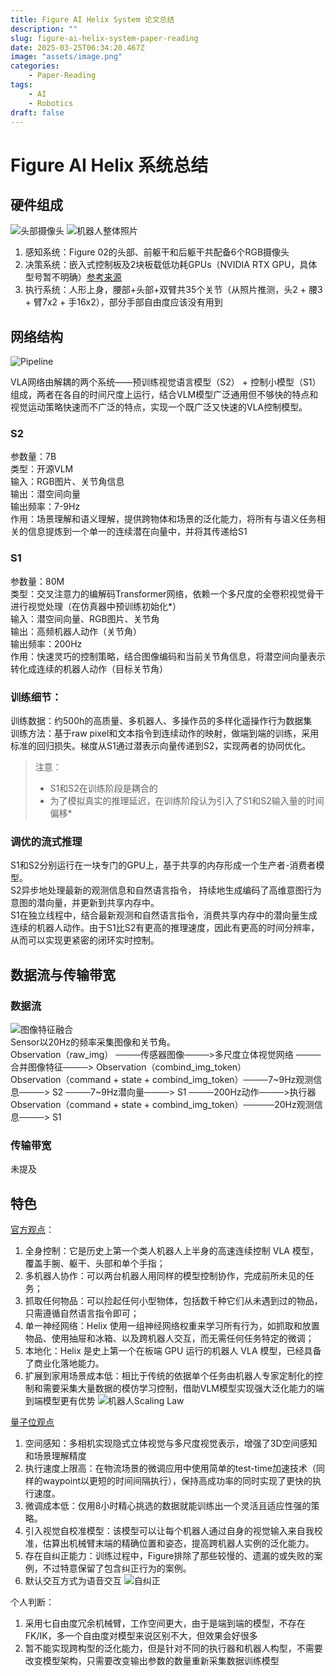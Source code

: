 ```yaml
---
title: Figure AI Helix System 论文总结
description: ""
slug: figure-ai-helix-system-paper-reading
date: 2025-03-25T06:34:20.467Z
image: "assets/image.png"
categories: 
    - Paper-Reading
tags:
    - AI
    - Robotics
draft: false
---
```

# Figure AI Helix 系统总结

## 硬件组成
![头部摄像头](assets/image-2.png) ![机器人整体照片](assets/image-1.png)

1. 感知系统：Figure 02的头部、前躯干和后躯干共配备6个RGB摄像头
2. 决策系统：嵌入式控制板及2块板载低功耗GPUs（NVIDIA RTX GPU，具体型号暂不明确）[参考来源](https://blogs.nvidia.com/blog/figure-humanoid-robot-autonomous/)
3. 执行系统：人形上身，腰部+头部+双臂共35个关节（从照片推测，头2 + 腰3 + 臂7x2 + 手16x2），部分手部自由度应该没有用到


## 网络结构
![Pipeline](assets/image.png)

VLA网络由解耦的两个系统——预训练视觉语言模型（S2） + 控制小模型（S1）组成，两者在各自的时间尺度上运行，结合VLM模型广泛通用但不够快的特点和视觉运动策略快速而不广泛的特点，实现一个既广泛又快速的VLA控制模型。

### S2
参数量：7B  
类型：开源VLM  
输入：RGB图片、关节角信息  
输出：潜空间向量  
输出频率：7-9Hz  
作用：场景理解和语义理解，提供跨物体和场景的泛化能力，将所有与语义任务相关的信息提炼到一个单一的连续潜在向量中，并将其传递给S1 

### S1
参数量：80M  
类型：交叉注意力的编解码Transformer网络，依赖一个多尺度的全卷积视觉骨干进行视觉处理（在仿真器中预训练初始化*）  
输入：潜空间向量、RGB图片、关节角  
输出：高频机器人动作（关节角）  
输出频率：200Hz  
作用：快速灵巧的控制策略，结合图像编码和当前关节角信息，将潜空间向量表示转化成连续的机器人动作（目标关节角）  

### 训练细节：
训练数据：约500h的高质量、多机器人、多操作员的多样化遥操作行为数据集  
训练方法：基于raw pixel和文本指令到连续动作的映射，做端到端的训练，采用标准的回归损失。梯度从S1通过潜表示向量传递到S2，实现两者的协同优化。  
> 注意：  
> - S1和S2在训练阶段是耦合的  
> - 为了模拟真实的推理延迟，在训练阶段认为引入了S1和S2输入量的时间偏移*  


### 调优的流式推理
S1和S2分别运行在一块专门的GPU上，基于共享的内存形成一个生产者-消费者模型。  
S2异步地处理最新的观测信息和自然语言指令， 持续地生成编码了高维意图行为意图的潜向量，并更新到共享内存中。  
S1在独立线程中，结合最新观测和自然语言指令，消费共享内存中的潜向量生成连续的机器人动作。由于S1比S2有更高的推理速度，因此有更高的时间分辨率，从而可以实现更紧密的闭环实时控制。  

## 数据流与传输带宽
### 数据流
![图像特征融合](assets/image-4.png)  
Sensor以20Hz的频率采集图像和关节角。  
Observation（raw_img） ────传感器图像────>多尺度立体视觉网络 ────合并图像特征────> Observation（combind_img_token）  
Observation（command + state + combind_img_token）────7~9Hz观测信息────> S2 ────7~9Hz潜向量────> S1 ────200Hz动作────>执行器  
Observation（command + state + combind_img_token）─────20Hz观测信息────> S1  

### 传输带宽  
未提及

## 特色
[官方观点](https://www.figure.ai/news/helix)：
1. 全身控制：它是历史上第一个类人机器人上半身的高速连续控制 VLA 模型，覆盖手腕、躯干、头部和单个手指；
2. 多机器人协作：可以两台机器人用同样的模型控制协作，完成前所未见的任务； 
3. 抓取任何物品：可以捡起任何小型物体，包括数千种它们从未遇到过的物品，只需遵循自然语言指令即可；
4. 单一神经网络：Helix 使用一组神经网络权重来学习所有行为，如抓取和放置物品、使用抽屉和冰箱、以及跨机器人交互，而无需任何任务特定的微调；
5. 本地化：Helix 是史上第一个在板端 GPU 运行的机器人 VLA 模型，已经具备了商业化落地能力。
6. 扩展到家用场景成本低：相比于传统的依据单个任务由机器人专家定制化的控制和需要采集大量数据的模仿学习控制，借助VLM模型实现强大泛化能力的端到端模型更有优势
![机器人Scaling Law](assets/image-3.png)

[量子位观点](https://mp.weixin.qq.com/s/ZkY0IYETGXXDixuo-wKekA)
1. 空间感知：多相机实现隐式立体视觉与多尺度视觉表示，增强了3D空间感知和场景理解精度
2. 执行速度上限高：在物流场景的微调应用中使用简单的test-time加速技术（同样的waypoint以更短的时间间隔执行），保持高成功率的同时实现了更快的执行速度。
3. 微调成本低：仅用8小时精心挑选的数据就能训练出一个灵活且适应性强的策略。
4. 引入视觉自校准模型：该模型可以让每个机器人通过自身的视觉输入来自我校准，估算出机械臂末端的精确位置和姿态，提高跨机器人实例的泛化能力。
5. 存在自纠正能力：训练过程中，Figure排除了那些较慢的、遗漏的或失败的案例，不过特意保留了包含纠正行为的案例。
6. 默认交互方式为语音交互
![自纠正](assets/image-5.gif)

个人判断：
1. 采用七自由度冗余机械臂，工作空间更大，由于是端到端的模型，不存在FK/IK，多一个自由度对模型来说区别不大，但效果会好很多
2. 暂不能实现跨构型的泛化能力，但是针对不同的执行器和机器人构型，不需要改变模型架构，只需要改变输出参数的数量重新采集数据训练模型